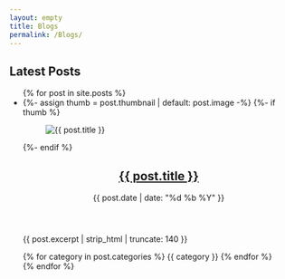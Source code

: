 ```yaml
---
layout: empty
title: Blogs
permalink: /Blogs/
---
```


<section id="blog" class="container">
  <h1 class="page-title">Latest Posts</h1>

  <ul class="blog-grid">
    {% for post in site.posts %}
      <li class="blog-card">
  {%- assign thumb = post.thumbnail | default: post.image -%}
  {%- if thumb %}
    <figure class="thumb-wrapper">
      <img class="blog-thumb" src="{{ thumb | relative_url }}" alt="{{ post.title }}">
    </figure>
  {%- endif %}

  <header>
    <h2 class="blog-title">
      <a href="{{ post.url | relative_url }}">{{ post.title }}</a>
    </h2>
    <time class="blog-date" datetime="{{ post.date | date_to_xmlschema }}">
      {{ post.date | date: "%d&nbsp;%b&nbsp;%Y" }}
    </time>
  </header>

  <p class="blog-excerpt">
    {{ post.excerpt | strip_html | truncate: 140 }}
  </p>

  <footer>
    {% for category in post.categories %}
      <span class="blog-tag">{{ category }}</span>
    {% endfor %}
  </footer>
</li>
    {% endfor %}
  </ul>
</section>